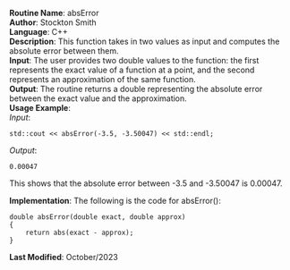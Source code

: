 **Routine Name**: absError  
**Author**: Stockton Smith  
**Language**: C++  
**Description**: This function takes in two values as input and computes the absolute error between them.  
**Input**: The user provides two double values to the function: the first represents the exact value of a function at a point, and the second represents an approximation of the same function.  
**Output**: The routine returns a double representing the absolute error between the exact value and the approximation.  
**Usage Example**:  
*Input*:  

    std::cout << absError(-3.5, -3.50047) << std::endl;

*Output*:  

    0.00047

This shows that the absolute error between -3.5 and -3.50047 is 0.00047.

**Implementation**: The following is the code for absError():  

    double absError(double exact, double approx)
    {
        return abs(exact - approx);
    }

**Last Modified**: October/2023
